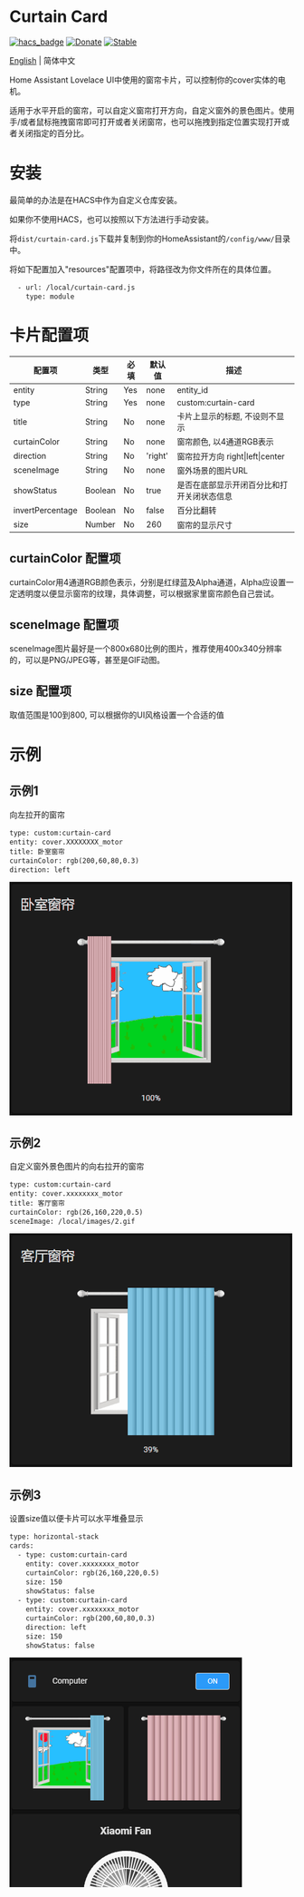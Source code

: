 # Curtain Card

[![hacs_badge](https://img.shields.io/badge/HACS-Default-orange.svg)](https://github.com/hacs/integration)
[![Donate](https://img.shields.io/badge/donate-BuyMeCoffee-yellow.svg)](https://www.buymeacoffee.com/georgezhao2010)
[![Stable](https://img.shields.io/github/v/release/georgezhao2010/lovelace-curtain-card)](https://github.com/georgezhao2010/lovelace-curtain-card/releases/latest)

[English](https://github.com/georgezhao2010/lovelace-curtain-card/blob/master/README.md) | 简体中文

Home Assistant Lovelace UI中使用的窗帘卡片，可以控制你的cover实体的电机。

适用于水平开启的窗帘，可以自定义窗帘打开方向，自定义窗外的景色图片。使用手/或者鼠标拖拽窗帘即可打开或者关闭窗帘，也可以拖拽到指定位置实现打开或者关闭指定的百分比。

# 安装

最简单的办法是在HACS中作为自定义仓库安装。

如果你不使用HACS，也可以按照以下方法进行手动安装。

将`dist/curtain-card.js`下载并复制到你的HomeAssistant的`/config/www/`目录中。

将如下配置加入"resources"配置项中，将路径改为你文件所在的具体位置。

```
  - url: /local/curtain-card.js
    type: module
```

# 卡片配置项
| 配置项 | 类型 | 必填 | 默认值 | 描述 |
| --- | --- | --- | --- | --- |
| entity | String | Yes | none | entity_id |
| type | String | Yes | none | custom:curtain-card |
| title | String | No | none | 卡片上显示的标题, 不设则不显示 |
| curtainColor | String | No | none | 窗帘颜色, 以4通道RGB表示 |
| direction | String | No | 'right' | 窗帘拉开方向 right\|left\|center |
| sceneImage | String | No | none | 窗外场景的图片URL |
| showStatus | Boolean | No | true | 是否在底部显示开闭百分比和打开关闭状态信息 |
| invertPercentage | Boolean | No | false | 百分比翻转 |
| size | Number | No | 260 | 窗帘的显示尺寸 |


## curtainColor 配置项

curtainColor用4通道RGB颜色表示，分别是红绿蓝及Alpha通道，Alpha应设置一定透明度以便显示窗帘的纹理，具体调整，可以根据家里窗帘颜色自己尝试。

## sceneImage 配置项

sceneImage图片最好是一个800x680比例的图片，推荐使用400x340分辨率的，可以是PNG/JPEG等，甚至是GIF动图。

## size 配置项

取值范围是100到800, 可以根据你的UI风格设置一个合适的值

# 示例
## 示例1

向左拉开的窗帘

```
type: custom:curtain-card
entity: cover.XXXXXXXX_motor
title: 卧室窗帘
curtainColor: rgb(200,60,80,0.3)
direction: left
```

![Example1](curtain-1.gif)

## 示例2

自定义窗外景色图片的向右拉开的窗帘

```
type: custom:curtain-card
entity: cover.xxxxxxxx_motor
title: 客厅窗帘
curtainColor: rgb(26,160,220,0.5)
sceneImage: /local/images/2.gif
```

![Example2](curtain-2.gif)

## 示例3

设置size值以便卡片可以水平堆叠显示

```
type: horizontal-stack
cards:
  - type: custom:curtain-card
    entity: cover.xxxxxxxx_motor
    curtainColor: rgb(26,160,220,0.5)
    size: 150
    showStatus: false
  - type: custom:curtain-card
    entity: cover.xxxxxxxx_motor
    curtainColor: rgb(200,60,80,0.3)
    direction: left
    size: 150
    showStatus: false
```

![Example3](h-stack.png)
